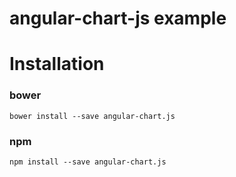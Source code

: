 # angular-chart-js example

# Installation

### bower

    bower install --save angular-chart.js

### npm

    npm install --save angular-chart.js
